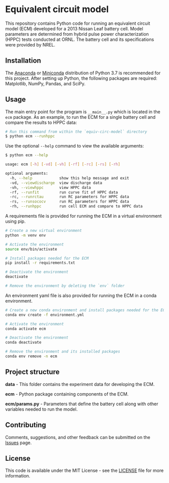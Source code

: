 # Equivalent circuit model

This repository contains Python code for running an equivalent circuit model (ECM) developed for a 2013 Nissan Leaf battery cell. Model parameters are determined from hybrid pulse power characterization (HPPC) tests conducted at ORNL. The battery cell and its specifications were provided by NREL.

## Installation

The [Anaconda][] or [Miniconda][] distribution of Python 3.7 is recommended for this project. After setting up Python, the following packages are required: Matplotlib, NumPy, Pandas, and SciPy.

## Usage

The main entry point for the program is `__main__.py` which is located in the `ecm` package. As an example, to run the ECM for a single battery cell and compare the results to HPPC data:

```bash
# Run this command from within the `equiv-circ-model` directory
$ python ecm --runhppc
```

Use the optional `--help` command to view the available arguments:

```bash
$ python ecm --help

usage: ecm [-h] [-vd] [-vh] [-rf] [-rc] [-rs] [-rh]

optional arguments:
  -h, --help            show this help message and exit
  -vd, --viewdischarge  view discharge data
  -vh, --viewhppc       view HPPC data
  -rf, --runfit         run curve fit of HPPC data
  -rc, --runrctau       run RC parameters for HPPC data
  -rs, --runsococv      run RC parameters for HPPC data
  -rh, --runhppc        run cell ECM and compare to HPPC data
```

A requirements file is provided for running the ECM in a virtual environment using pip.

```bash
# Create a new virtual environment
python -m venv env

# Activate the environment
source env/bin/activate

# Install packages needed for the ECM
pip install -r requirements.txt

# Deactivate the environment
deactivate

# Remove the environment by deleting the `env` folder
```

An environment yaml file is also provided for running the ECM in a conda environment.

```bash
# Create a new conda environment and install packages needed for the ECM
conda env create -f environment.yml

# Activate the environment
conda activate ecm

# Deactivate the environment
conda deactivate

# Remove the environment and its installed packages
conda env remove -n ecm
```

## Project structure

**data** - This folder contains the experiment data for developing the ECM.

**ecm** - Python package containing components of the ECM.

**ecm/params.py** - Parameters that define the battery cell along with other variables needed to run the model.

## Contributing

Comments, suggestions, and other feedback can be submitted on the [Issues](https://github.com/batterysim/equiv-circ-model/issues) page.

## License

This code is available under the MIT License - see the [LICENSE](LICENSE) file for more information.

[anaconda]: https://www.anaconda.com
[miniconda]: https://conda.io/miniconda.html
